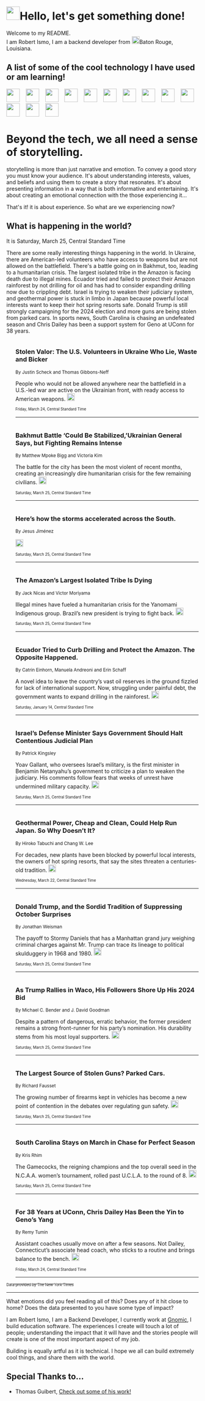 <h1><img src="https://emojis.slackmojis.com/emojis/images/1643514375/3493/hot-coffee.gif?1643514375" width="35"/>Hello, let's get something done!</h1>

<p>Welcome to my README.<br/>
I am Robert Ismo, I am a backend developer from <img src="https://emojis.slackmojis.com/emojis/images/1638395689/50435/moulin_rouge.png?1638395689" width="20"/>Baton Rouge, Louisiana.</p>
<h2>A list of some of the cool technology I have used or am learning!</h2>
<p>
<img src="https://emojis.slackmojis.com/emojis/images/1643516091/21142/meow_bongotap.gif?1643516091" width="35" alt="">
<img src="https://img.shields.io/badge/Favorite%20Frontend%20Framework-SvelteKit-f83903" alt="">
<img src="https://img.shields.io/badge/Second%20Favorite-Vue-40b581" alt="">
<img src="https://img.shields.io/badge/Most%20Used%20Runtime-Nodejs-78b061" alt="">
<img src="https://emojis.slackmojis.com/emojis/images/1643517416/34482/fire.gif?1643517416" width="35" alt="">
<img src="https://img.shields.io/badge/Javascript%20But%20Better-Typescript-0078ca" alt="">
<img src="https://img.shields.io/badge/Favorite%20Language-Elixir-3e244d" alt="">
<img src="https://img.shields.io/badge/Containerize%20Everything-Docker-6ac9ef" alt="">
<img src="https://emojis.slackmojis.com/emojis/images/1643514596/5999/meow_party.gif?1643514596" width="35" alt="">
<img src="https://img.shields.io/badge/API%20Love%20Language-Graphql-de32a5" alt="">
<img src="https://img.shields.io/badge/Our%20Favorite%20Version%20Controller-Git-e94f33" alt="">
<img src="https://img.shields.io/badge/Favorite%20Database-Redis-d42d1d" alt="">
<img src="https://emojis.slackmojis.com/emojis/images/1643514559/5584/deployparrot.gif?1643514559" width="35" alt="">
<img src="https://img.shields.io/badge/Container%20Interstate-RabbitMQ-f66200" alt="">
<img src="https://img.shields.io/badge/Gotta%20Learn-Kubernetes-316adf" alt="">
<img src="https://img.shields.io/badge/Really%20Mature%20Now-WASM-654fef" alt="">
<img src="https://emojis.slackmojis.com/emojis/images/1666642497/61942/dance_vibe.gif?1666642497" width="35" alt="">
<img src="https://img.shields.io/badge/For%20My%20M1-ARM64-657d96" alt="">
<img src="https://img.shields.io/badge/Loving%20This%20So%20Much-TailwindCSS-17bcb5" alt="">
<img src="https://img.shields.io/badge/Cool%20Build%20Tool-Vite-f9cb24" alt="">
<img src="https://emojis.slackmojis.com/emojis/images/1669231376/62819/working-on-it.gif?1669231376" width="35" alt="">
<img src="https://img.shields.io/badge/Fun%20and%20Easy%20Database-MongoDB-5f8c49" alt="">
<img src="https://img.shields.io/badge/JS%20Life%20Support-NPM-c73737" alt="">
<img src="https://img.shields.io/badge/I%20Liked%20It-DynamoDB-0073b9" alt="">
<img src="https://emojis.slackmojis.com/emojis/images/1643514045/46/question.gif?1643514045" width="35" alt="">
<img src="https://img.shields.io/badge/cool-React-60d6f9" alt="">
<img src="https://img.shields.io/badge/Future%20Big%20Project-Lambda-f37e00" alt="">
<img src="https://img.shields.io/badge/NPM%20But%20Better-PNPM-f1aa07" alt="">
<img src="https://emojis.slackmojis.com/emojis/images/1643514943/9662/fbwow.gif?1643514943" width="35" alt="">
<img src="https://img.shields.io/badge/First%20Language-C-662079" alt="">
<img src="https://img.shields.io/badge/Where%20I%20Deploy%20Frontend-Vercel-000000" alt="">
<img src="https://img.shields.io/badge/Who%20Does%20not%20Want%20an%20App-Swift-f9492a" alt="">
<img src="https://emojis.slackmojis.com/emojis/images/1643514058/151/javascript.png?1643514058" width="35" alt="">
<img src="https://img.shields.io/badge/cool-Python-fbd542" alt="">
<img src="https://img.shields.io/badge/Favorite%20Something-Stripe-656cdc" alt="">
<img src="https://img.shields.io/badge/Of%20Course-HTML5-ed6327" alt="">
<img src="https://emojis.slackmojis.com/emojis/images/1660415405/60731/bomb.gif?1660415405" width="35" alt="">
<img src="https://img.shields.io/badge/hate-CSS-2964ec" alt="">
<img src="https://img.shields.io/badge/Learning-CircleCI-141215" alt="">
<img src="https://img.shields.io/badge/Learning-Rust-fbbb3b" alt="">
<img src="https://emojis.slackmojis.com/emojis/images/1660415397/60712/writing-hand.gif?1660415397" width="35" alt="">
<img src="https://img.shields.io/badge/Dev%20Browser%20of%20Choice-Firefox-cc4e26" alt="">
<img src="https://img.shields.io/badge/Recoverying%20From%20Windows-UNIX-1781e3" alt="">
<img src="https://img.shields.io/badge/LOVE-LogSeq-90c1c2" alt="">
<img src="https://emojis.slackmojis.com/emojis/images/1643514066/223/kirby.gif?1643514066" width="35" alt="">
<img src="https://img.shields.io/badge/Daily%20Driver-MacOS-e6e6e8" alt="">
<img src="https://img.shields.io/badge/Git%20Server-Github-000000" alt="">
<img src="https://img.shields.io/badge/enjoyable-EC2-f17428" alt="">
<img src="https://emojis.slackmojis.com/emojis/images/1643514239/2069/excited.gif?1643514239" width="35" alt="">
</p>
<h1>Beyond the tech, we all need a sense of storytelling.</h1>
<p>storytelling is more than just narrative and emotion. To convey a good story you must know your audience. It's about understanding interests, values, and beliefs and using them to create a story that resonates. It's about presenting information in a way that is both informative and entertaining. It's about creating an emotional connection with the those experiencing it...</p>
<p>That's it! it is about experience. So what are we experiencing now?</p>
<h2>What is happening in the world?</h2>
<p>It is Saturday, March 25, Central Standard Time</p>
<p>
There are some really interesting things happening in the world. In Ukraine, there are American-led volunteers who have access to weapons but are not allowed on the battlefield. There&#39;s a battle going on in Bakhmut, too, leading to a humanitarian crisis. The largest isolated tribe in the Amazon is facing death due to illegal mines. Ecuador tried and failed to protect their Amazon rainforest by not drilling for oil and has had to consider expanding drilling now due to crippling debt. Israel is trying to weaken their judiciary system, and geothermal power is stuck in limbo in Japan because powerful local interests want to keep their hot spring resorts safe. Donald Trump is still strongly campaigning for the 2024 election and more guns are being stolen from parked cars. In sports news, South Carolina is chasing an undefeated season and Chris Dailey has been a support system for Geno at UConn for 38 years.</p>
<ol>
<img src="https://img.shields.io/badge/-world-blue" alt="">
<h3>Stolen Valor: The U.S. Volunteers in Ukraine Who Lie, Waste and Bicker</h3>
<sub>By Justin Scheck and Thomas Gibbons-Neff</sub>
<p>People who would not be allowed anywhere near the battlefield in a U.S.-led war are active on the Ukrainian front, with ready access to American weapons.  <a href="https://nyti.ms/40z91mh"><img src="https://developer.nytimes.com/files/poweredby_nytimes_30b.png?v=1583354208352" height="20"></a></p>
<sub><sub>Friday, March 24, Central Standard Time</sub></sub>
<hr/>
<img src="https://img.shields.io/badge/-world-blue" alt="">
<h3>Bakhmut Battle ‘Could Be Stabilized,’Ukrainian General Says, but Fighting Remains Intense</h3>
<sub>By Matthew Mpoke Bigg and Victoria Kim</sub>
<p>The battle for the city has been the most violent of recent months, creating an increasingly dire humanitarian crisis for the few remaining civilians.  <a href="https://nyti.ms/3FQYQl0"><img src="https://developer.nytimes.com/files/poweredby_nytimes_30b.png?v=1583354208352" height="20"></a></p>
<sub><sub>Saturday, March 25, Central Standard Time</sub></sub>
<hr/>
<img src="https://img.shields.io/badge/-us-blue" alt="">
<h3>Here’s how the storms accelerated across the South.</h3>
<sub>By Jesus Jiménez</sub>
<p>  <a href="https://nyti.ms/40EYXZb"><img src="https://developer.nytimes.com/files/poweredby_nytimes_30b.png?v=1583354208352" height="20"></a></p>
<sub><sub>Saturday, March 25, Central Standard Time</sub></sub>
<hr/>
<img src="https://img.shields.io/badge/-world-blue" alt="">
<h3>The Amazon’s Largest Isolated Tribe Is Dying</h3>
<sub>By Jack Nicas and Victor Moriyama</sub>
<p>Illegal mines have fueled a humanitarian crisis for the Yanomami Indigenous group. Brazil’s new president is trying to fight back.  <a href="https://nyti.ms/42JVD0O"><img src="https://developer.nytimes.com/files/poweredby_nytimes_30b.png?v=1583354208352" height="20"></a></p>
<sub><sub>Saturday, March 25, Central Standard Time</sub></sub>
<hr/>
<img src="https://img.shields.io/badge/-climate-blue" alt="">
<h3>Ecuador Tried to Curb Drilling and Protect the Amazon. The Opposite Happened.</h3>
<sub>By Catrin Einhorn, Manuela Andreoni and Erin Schaff</sub>
<p>A novel idea to leave the country’s vast oil reserves in the ground fizzled for lack of international support. Now, struggling under painful debt, the government wants to expand drilling in the rainforest.  <a href="https://nyti.ms/3iGEJhh"><img src="https://developer.nytimes.com/files/poweredby_nytimes_30b.png?v=1583354208352" height="20"></a></p>
<sub><sub>Saturday, January 14, Central Standard Time</sub></sub>
<hr/>
<img src="https://img.shields.io/badge/-world-blue" alt="">
<h3>Israel’s Defense Minister Says Government Should Halt Contentious Judicial Plan</h3>
<sub>By Patrick Kingsley</sub>
<p>Yoav Gallant, who oversees Israel’s military, is the first minister in Benjamin Netanyahu’s government to criticize a plan to weaken the judiciary. His comments follow fears that weeks of unrest have undermined military capacity.  <a href="https://nyti.ms/3nlXo3W"><img src="https://developer.nytimes.com/files/poweredby_nytimes_30b.png?v=1583354208352" height="20"></a></p>
<sub><sub>Saturday, March 25, Central Standard Time</sub></sub>
<hr/>
<img src="https://img.shields.io/badge/-climate-blue" alt="">
<h3>Geothermal Power, Cheap and Clean, Could Help Run Japan. So Why Doesn’t It?</h3>
<sub>By Hiroko Tabuchi and Chang W. Lee</sub>
<p>For decades, new plants have been blocked by powerful local interests, the owners of hot spring resorts, that say the sites threaten a centuries-old tradition.  <a href="https://nyti.ms/3FKhMSu"><img src="https://developer.nytimes.com/files/poweredby_nytimes_30b.png?v=1583354208352" height="20"></a></p>
<sub><sub>Wednesday, March 22, Central Standard Time</sub></sub>
<hr/>
<img src="https://img.shields.io/badge/-us-blue" alt="">
<h3>Donald Trump, and the Sordid Tradition of Suppressing October Surprises</h3>
<sub>By Jonathan Weisman</sub>
<p>The payoff to Stormy Daniels that has a Manhattan grand jury weighing criminal charges against Mr. Trump can trace its lineage to political skulduggery in 1968 and 1980.  <a href="https://nyti.ms/40eKDGJ"><img src="https://developer.nytimes.com/files/poweredby_nytimes_30b.png?v=1583354208352" height="20"></a></p>
<sub><sub>Saturday, March 25, Central Standard Time</sub></sub>
<hr/>
<img src="https://img.shields.io/badge/-us-blue" alt="">
<h3>As Trump Rallies in Waco, His Followers Shore Up His 2024 Bid</h3>
<sub>By Michael C. Bender and J. David Goodman</sub>
<p>Despite a pattern of dangerous, erratic behavior, the former president remains a strong front-runner for his party’s nomination. His durability stems from his most loyal supporters.  <a href="https://nyti.ms/3TI2lQu"><img src="https://developer.nytimes.com/files/poweredby_nytimes_30b.png?v=1583354208352" height="20"></a></p>
<sub><sub>Saturday, March 25, Central Standard Time</sub></sub>
<hr/>
<img src="https://img.shields.io/badge/-us-blue" alt="">
<h3>The Largest Source of Stolen Guns? Parked Cars.</h3>
<sub>By Richard Fausset</sub>
<p>The growing number of firearms kept in vehicles has become a new point of contention in the debates over regulating gun safety.  <a href="https://nyti.ms/3K8dTcT"><img src="https://developer.nytimes.com/files/poweredby_nytimes_30b.png?v=1583354208352" height="20"></a></p>
<sub><sub>Saturday, March 25, Central Standard Time</sub></sub>
<hr/>
<img src="https://img.shields.io/badge/-sports-blue" alt="">
<h3>South Carolina Stays on March in Chase for Perfect Season</h3>
<sub>By Kris Rhim</sub>
<p>The Gamecocks, the reigning champions and the top overall seed in the N.C.A.A. women’s tournament, rolled past U.C.L.A. to the round of 8.  <a href="https://nyti.ms/3lKzMFO"><img src="https://developer.nytimes.com/files/poweredby_nytimes_30b.png?v=1583354208352" height="20"></a></p>
<sub><sub>Saturday, March 25, Central Standard Time</sub></sub>
<hr/>
<img src="https://img.shields.io/badge/-sports-blue" alt="">
<h3>For 38 Years at UConn, Chris Dailey Has Been the Yin to Geno’s Yang</h3>
<sub>By Remy Tumin</sub>
<p>Assistant coaches usually move on after a few seasons. Not Dailey, Connecticut’s associate head coach, who sticks to a routine and brings balance to the bench.  <a href="https://nyti.ms/40qLO5Q"><img src="https://developer.nytimes.com/files/poweredby_nytimes_30b.png?v=1583354208352" height="20"></a></p>
<sub><sub>Friday, March 24, Central Standard Time</sub></sub>
<hr/>
</ol>
<a href="https://developer.nytimes.com"><sub><sub>Data provided by The New York Times</sub></sub></a>
<hr/>
<p>What emotions did you feel reading all of this? Does any of it hit close to home? Does the data presented to you have some type of impact?</p>
<p>I am Robert Ismo, I am a Backend Developer, I currently work at <a href="https://gnomic.education/">Gnomic</a>, I build education software. The experiences I create will touch a lot of people; understanding the impact that it will have and the stories people will create is one of the most important aspect of my job.</p>
<p>Building is equally artful as it is technical. I hope we all can build extremely cool things, and share them with the world.</p>
<h2>Special Thanks to...</h2>
<ul>
<li>Thomas Guibert, <a href="https://github.com/thmsgbrt/thmsgbrt">Check out some of his work!</a></li>
</ul>